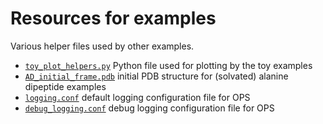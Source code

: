 # Resources for examples

Various helper files used by other examples.

* [`toy_plot_helpers.py`](http://github.com/openpathsampling/openpathsampling/blob/master/examples/resources/toy_plot_helpers.py)
   Python file used for plotting by the toy examples
* [`AD_initial_frame.pdb`](http://github.com/openpathsampling/openpathsampling/blob/master/examples/resources/AD_initial_frame.pdb)
  initial PDB structure for (solvated) alanine dipeptide examples
* [`logging.conf`](http://github.com/openpathsampling/openpathsampling/blob/master/examples/resources/logging.conf)
  default logging configuration file for OPS
* [`debug_logging.conf`](ihttp://github.com/openpathsampling/openpathsampling/blob/master/examples/resources/debug_logging.conf)
  debug logging configuration file for OPS
